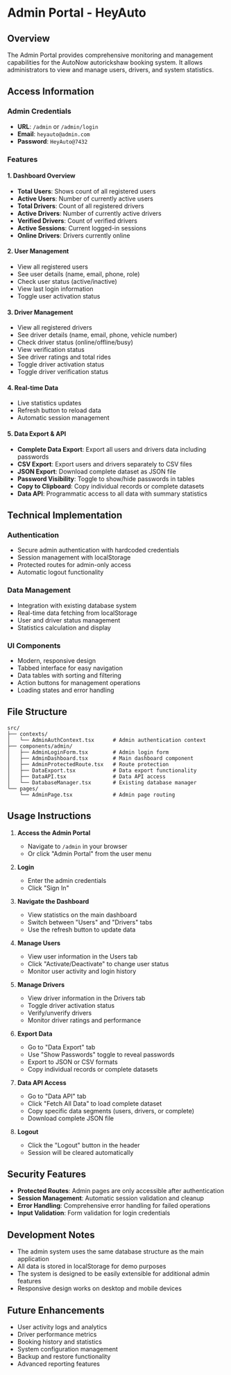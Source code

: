 # Admin Portal - HeyAuto

## Overview
The Admin Portal provides comprehensive monitoring and management capabilities for the AutoNow autorickshaw booking system. It allows administrators to view and manage users, drivers, and system statistics.

## Access Information

### Admin Credentials
- **URL**: `/admin` or `/admin/login`
- **Email**: `heyauto@admin.com`
- **Password**: `HeyAuto@7432`

### Features

#### 1. Dashboard Overview
- **Total Users**: Shows count of all registered users
- **Active Users**: Number of currently active users
- **Total Drivers**: Count of all registered drivers
- **Active Drivers**: Number of currently active drivers
- **Verified Drivers**: Count of verified drivers
- **Active Sessions**: Current logged-in sessions
- **Online Drivers**: Drivers currently online

#### 2. User Management
- View all registered users
- See user details (name, email, phone, role)
- Check user status (active/inactive)
- View last login information
- Toggle user activation status

#### 3. Driver Management
- View all registered drivers
- See driver details (name, email, phone, vehicle number)
- Check driver status (online/offline/busy)
- View verification status
- See driver ratings and total rides
- Toggle driver activation status
- Toggle driver verification status

#### 4. Real-time Data
- Live statistics updates
- Refresh button to reload data
- Automatic session management

#### 5. Data Export & API
- **Complete Data Export**: Export all users and drivers data including passwords
- **CSV Export**: Export users and drivers separately to CSV files
- **JSON Export**: Download complete dataset as JSON file
- **Password Visibility**: Toggle to show/hide passwords in tables
- **Copy to Clipboard**: Copy individual records or complete datasets
- **Data API**: Programmatic access to all data with summary statistics

## Technical Implementation

### Authentication
- Secure admin authentication with hardcoded credentials
- Session management with localStorage
- Protected routes for admin-only access
- Automatic logout functionality

### Data Management
- Integration with existing database system
- Real-time data fetching from localStorage
- User and driver status management
- Statistics calculation and display

### UI Components
- Modern, responsive design
- Tabbed interface for easy navigation
- Data tables with sorting and filtering
- Action buttons for management operations
- Loading states and error handling

## File Structure

```
src/
├── contexts/
│   └── AdminAuthContext.tsx      # Admin authentication context
├── components/admin/
│   ├── AdminLoginForm.tsx        # Admin login form
│   ├── AdminDashboard.tsx        # Main dashboard component
│   ├── AdminProtectedRoute.tsx   # Route protection
│   ├── DataExport.tsx            # Data export functionality
│   ├── DataAPI.tsx               # Data API access
│   └── DatabaseManager.tsx       # Existing database manager
└── pages/
    └── AdminPage.tsx             # Admin page routing
```

## Usage Instructions

1. **Access the Admin Portal**
   - Navigate to `/admin` in your browser
   - Or click "Admin Portal" from the user menu

2. **Login**
   - Enter the admin credentials
   - Click "Sign In"

3. **Navigate the Dashboard**
   - View statistics on the main dashboard
   - Switch between "Users" and "Drivers" tabs
   - Use the refresh button to update data

4. **Manage Users**
   - View user information in the Users tab
   - Click "Activate/Deactivate" to change user status
   - Monitor user activity and login history

5. **Manage Drivers**
   - View driver information in the Drivers tab
   - Toggle driver activation status
   - Verify/unverify drivers
   - Monitor driver ratings and performance

6. **Export Data**
   - Go to "Data Export" tab
   - Use "Show Passwords" toggle to reveal passwords
   - Export to JSON or CSV formats
   - Copy individual records or complete datasets

7. **Data API Access**
   - Go to "Data API" tab
   - Click "Fetch All Data" to load complete dataset
   - Copy specific data segments (users, drivers, or complete)
   - Download complete JSON file

8. **Logout**
   - Click the "Logout" button in the header
   - Session will be cleared automatically

## Security Features

- **Protected Routes**: Admin pages are only accessible after authentication
- **Session Management**: Automatic session validation and cleanup
- **Error Handling**: Comprehensive error handling for failed operations
- **Input Validation**: Form validation for login credentials

## Development Notes

- The admin system uses the same database structure as the main application
- All data is stored in localStorage for demo purposes
- The system is designed to be easily extensible for additional admin features
- Responsive design works on desktop and mobile devices

## Future Enhancements

- User activity logs and analytics
- Driver performance metrics
- Booking history and statistics
- System configuration management
- Backup and restore functionality
- Advanced reporting features
